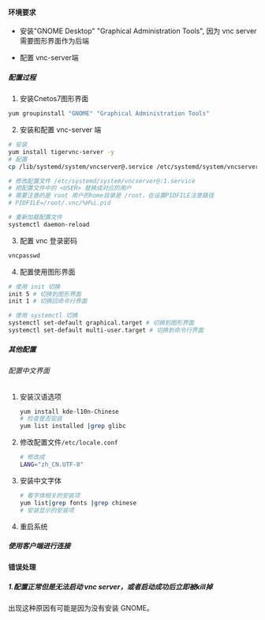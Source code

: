#### 环境要求

- 安装"GNOME Desktop" "Graphical Administration Tools", 因为 vnc server需要图形界面作为后端

- 配置 vnc-server端

##### 配置过程

1. 安装Cnetos7图形界面

```bash
yum groupinstall "GNOME" "Graphical Administration Tools"
```

2. 安装和配置 vnc-server 端

```bash
# 安装
yum install tigervnc-server -y
# 配置 
cp /lib/systemd/system/vncserver@.service /etc/systemd/system/vncserver@:1.service

# 修改配置文件 /etc/systemd/system/vncserver@:1.service
# 把配置文件中的 <USER> 替换成对应的用户
# 需要注意的是 root 用户的home目录是 /root，在设置PIDFILE注意路径 
# PIDFILE=/root/.vnc/%H%i.pid

# 重新加载配置文件
systemctl daemon-reload
```

3. 配置 vnc 登录密码

```bash
vncpasswd
```

4. 配置使用图形界面

```bash
# 使用 init 切换
init 5 # 切换到图形界面
init 1 # 切换回命令行界面

# 使用 systemctl 切换
systemctl set-default graphical.target # 切换到图形界面
systemctl set-default multi-user.target # 切换到命令行界面
```

##### 其他配置

###### 配置中文界面

1. 安装汉语选项
   
   ```bash
   yum install kde-l10n-Chinese
   # 检查是否安装
   yum list installed |grep glibc
   ```

2. 修改配置文件`/etc/locale.conf`
   
   ```bash
   # 修改成
   LANG="zh_CN.UTF-8"
   ```

3. 安装中文字体
   
   ```bash
   # 看字体相关的安装项
   yum list|grep fonts |grep chinese
   # 安装显示的安装项
   ```

4. 重启系统

##### 使用客户端进行连接

#### 错误处理

##### 1.配置正常但是无法启动 vnc server，或者启动成功后立即被kill掉

出现这种原因有可能是因为没有安装 GNOME。
